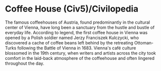 # Coffee House (Civ5)/Civilopedia

The famous coffeehouses of Austria, found predominantly in the cultural center of Vienna, have long been a sanctuary from the hustle and bustle of everyday life. According to legend, the first coffee house in Vienna was opened by a Polish soldier named Jerzy Franciszek Kulczycki, who discovered a cache of coffee beans left behind by the retreating Ottoman-Turks following the Battle of Vienna in 1683. Vienna's café culture blossomed in the 19th century, when writers and artists across the city took comfort in the laid-back atmosphere of the coffeehouse and often lingered throughout the day.